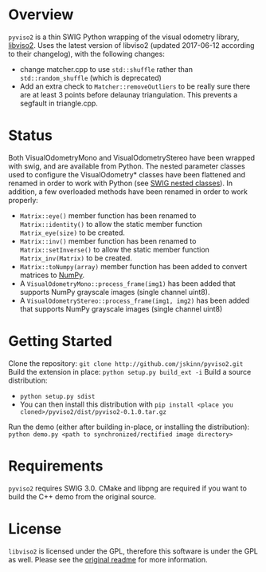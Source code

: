 # Overview

`pyviso2` is a thin SWIG Python wrapping of the visual odometry library, [libviso2](http://www.cvlibs.net/software/libviso/).
Uses the latest version of libviso2 (updated 2017-06-12 according to their changelog), with the following changes:
- change matcher.cpp to use `std::shuffle` rather than `std::random_shuffle` (which is deprecated)
- Add an extra check to `Matcher::removeOutliers` to be really sure there are at least 3 points before delaunay triangulation. This prevents a segfault in triangle.cpp.

# Status

Both VisualOdometryMono and VisualOdometryStereo have been wrapped with swig, and are available from Python. The nested parameter classes used to configure the VisualOdometry* classes have been flattened and renamed in order to work with Python (see [SWIG nested classes](http://www.swig.org/Doc3.0/SWIGPlus.html#SWIGPlus_nested_classes)). In addition, a few overloaded methods have been renamed in order to work properly:

- `Matrix::eye()` member function has been renamed to `Matrix::identity()` to allow the static member function `Matrix_eye(size)` to be created.
- `Matrix::inv()` member function has been renamed to `Matrix::setInverse()` to allow the static member function `Matrix_inv(Matrix)` to be created.
- `Matrix::toNumpy(array)` member function has been added to convert matrices to [NumPy](http://www.numpy.org).
- A `VisualOdometryMono::process_frame(img1)` has been added that supports NumPy grayscale images (single channel uint8).
- A `VisualOdometryStereo::process_frame(img1, img2)` has been added that supports NumPy grayscale images (single channel uint8)

# Getting Started

Clone the repository: `git clone http://github.com/jskinn/pyviso2.git`
Build the extension in place: `python setup.py build_ext -i`
Build a source distribution:

- `python setup.py sdist`
- You can then install this distribution with `pip install <place you cloned>/pyviso2/dist/pyviso2-0.1.0.tar.gz`

Run the demo (either after building in-place, or installing the distribution): `python demo.py <path to synchronized/rectified image directory>`


# Requirements

`pyviso2` requires SWIG 3.0. CMake and libpng are required if you want to build the C++ demo from the original source. 

# License

`libviso2` is licensed under the GPL, therefore this software is under the GPL as well. Please see the [original readme](https://github.com/jlowenz/pyviso2/blob/master/readme.txt) for more information.
